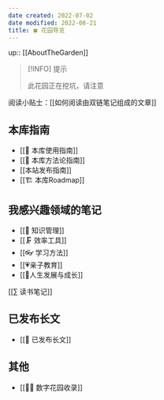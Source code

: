 ```yaml
---
date created: 2022-07-02
date modified: 2022-08-21
title: 🍀 花园导览
---
```


up:: [[AboutTheGarden]]

> [!INFO] 提示
>
> 此花园正在挖坑，请注意

阅读小贴士：[[如何阅读由双链笔记组成的文章]]

## 本库指南

- [[🧰 本库使用指南]]
- [[🍫 本库方法论指南]]
- [[本站发布指南]]
- [[🏗 本库Roadmap]]

## 我感兴趣领域的笔记

- [[🧀 知识管理]]
- [[🗜 效率工具]]
- [[👓 学习方法]]
- [[💗亲子教育]]
- [[🌈人生发展与成长]]

[[∑ 读书笔记]]

## 已发布长文

- [[🏹 已发布长文]]

## 其他

- [[👬🏻 数字花园收录]]


